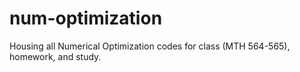 # num-optimization
Housing all Numerical Optimization codes for class (MTH 564-565), homework, and study. 
